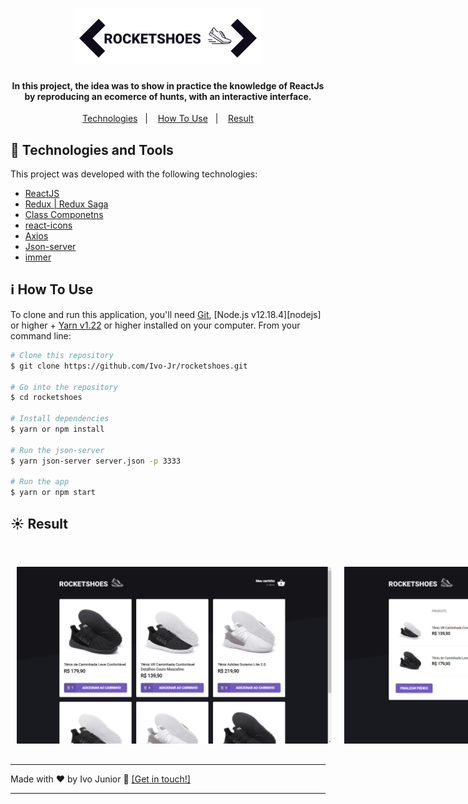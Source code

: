 <h1 align="center">
    <img alt="logo" src="src/assets/images/rocket.png" width="300px" />
</h1>


<h4 align="center">
  In this project, the idea was to show in practice the knowledge of ReactJs by reproducing an ecomerce of hunts, with an interactive interface.
</h4>

<p align="center">
  <a href="#rocket-technologies">Technologies</a>&nbsp;&nbsp;&nbsp;|&nbsp;&nbsp;&nbsp;
  <a href="#information_source-how-to-use">How To Use</a>&nbsp;&nbsp;&nbsp;|&nbsp;&nbsp;&nbsp;
  <a href="#sunny-result">Result</a>
</p>


## :rocket: Technologies and Tools

This project was developed with the following technologies:

- [ReactJS](https://reactjs.org/)
- [Redux | Redux Saga](https:///)
- [Class Componetns](https://pt-br.reactjs.org/docs/react-component.html)
- [react-icons](https://react-icons.github.io/react-icons/)
- [Axios](https://reactjs.org/)
- [Json-server](https://reactjs.org/)
- [immer](https://reactjs.org/)


## :information_source: How To Use

To clone and run this application, you'll need [Git](https://git-scm.com), [Node.js v12.18.4][nodejs] or higher + [Yarn v1.22][yarn] or higher installed on your computer. From your command line:

```bash
# Clone this repository
$ git clone https://github.com/Ivo-Jr/rocketshoes.git

# Go into the repository
$ cd rocketshoes

# Install dependencies
$ yarn or npm install

# Run the json-server
$ yarn json-server server.json -p 3333

# Run the app
$ yarn or npm start
```

## :sunny: Result

  <div style="display: flex;   flex-direction: column;
  align-items: center;">
  <h1 align="center" style="display: flex; flex-direction:row;">
      <img   style="margin: 0 10px;" alt="prit1" src="src/assets/images/prt1.png" />
       <br>
       <br>
      <img   style="margin: 0 10px;" alt="prt2" src="src/assets/images/prt2.png" />
      <br>
  </h1>     
  </div>

---

Made with ♥ by Ivo Junior :wave: <a href="https://www.linkedin.com/in/jos%C3%A9-ivo-maciel-j%C3%BAnior-658136145/" target="_blank">[Get in touch!]</a>

[yarn]: https://yarnpkg.com/
[vc]: https://code.visualstudio.com/

----
